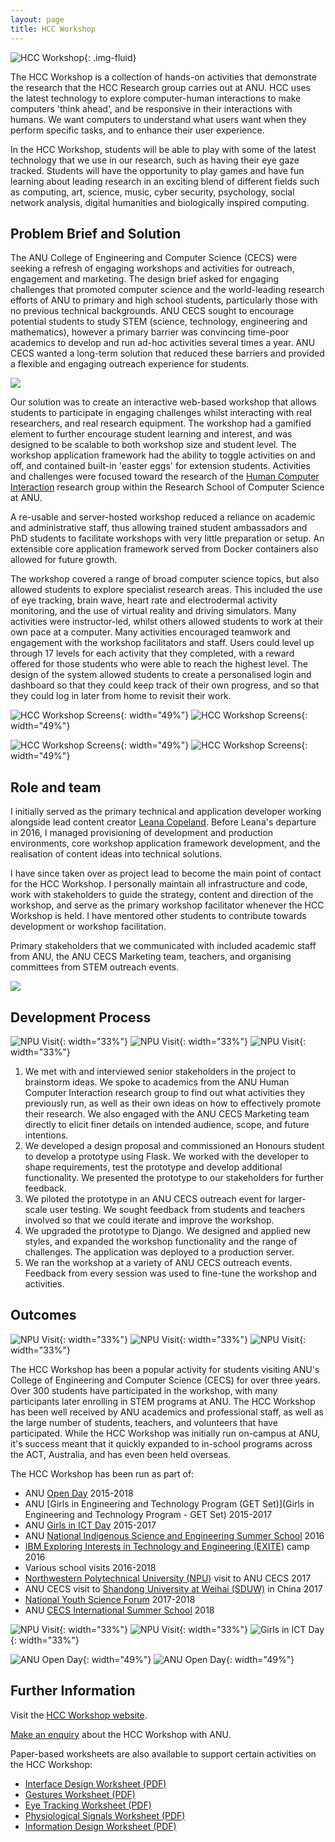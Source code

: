 ```yaml
---
layout: page
title: HCC Workshop
---
```


![HCC Workshop](assets/img/hcc-3.JPG){: .img-fluid}

The HCC Workshop is a collection of hands-on activities that demonstrate the research that the HCC Research group carries out at ANU. HCC uses the latest technology to explore computer-human interactions to make computers 'think ahead', and be responsive in their interactions with humans. We want computers to understand what users want when they perform specific tasks, and to enhance their user experience.

In the HCC Workshop, students will be able to play with some of the latest technology that we use in our research, such as having their eye gaze tracked. Students will have the opportunity to play games and have fun learning about leading research in an exciting blend of different fields such as computing, art, science, music, cyber security, psychology, social network analysis, digital humanities and biologically inspired computing.

## Problem Brief and Solution

The ANU College of Engineering and Computer Science (CECS) were seeking a refresh of engaging workshops and activities for outreach, engagement and marketing. The design brief asked for engaging challenges that promoted computer science and the world-leading research efforts of ANU to primary and high school students, particularly those with no previous technical backgrounds. ANU CECS sought to encourage potential students to study STEM (science, technology, engineering and mathematics), however a primary barrier was convincing time-poor academics to develop and run ad-hoc activities several times a year. ANU CECS wanted a long-term solution that reduced these barriers and provided a flexible and engaging outreach experience for students.

<div class="row">
    <div class="col-5">
        <img src="assets/img/hcc-9.jpg" class="img-fluid">
    </div>
    <div class="col-7">
        <p>Our solution was to create an interactive web-based workshop that allows students to participate in engaging challenges whilst interacting with real researchers, and real research equipment. The workshop had a gamified element to further encourage student learning and interest, and was designed to be scalable to both workshop size and student level. The workshop application framework had the ability to toggle activities on and off, and contained built-in 'easter eggs' for extension students. Activities and challenges were focused toward the research of the <a href="https://cs.anu.edu.au/research/systems/human-centred-computing">Human Computer Interaction</a> research group within the Research School of Computer Science at ANU.</p>
        <p>A re-usable and server-hosted workshop reduced a reliance on academic and administrative staff, thus allowing trained student ambassadors and PhD students to facilitate workshops with very little preparation or setup. An extensible core application framework served from Docker containers also allowed for future growth.</p>
    </div>
</div>

The workshop covered a range of broad computer science topics, but also allowed students to explore specialist research areas. This included the use of eye tracking, brain wave, heart rate and electrodermal activity monitoring, and the use of virtual reality and driving simulators. Many activities were instructor-led, whilst others allowed students to work at their own pace at a computer. Many activities encouraged teamwork and engagement with the workshop facilitators and staff. Users could level up through 17 levels for each activity that they completed, with a reward offered for those students who were able to reach the highest level. The design of the system allowed students to create a personalised login and dashboard so that they could keep track of their own progress, and so that they could log in later from home to revisit their work.

![HCC Workshop Screens](assets/img/screen-1.PNG){: width="49%"}
![HCC Workshop Screens](assets/img/screen-2.PNG){: width="49%"}

![HCC Workshop Screens](assets/img/screen-3.PNG){: width="49%"}
![HCC Workshop Screens](assets/img/screen-4.PNG){: width="49%"}

## Role and team

<div class="row">
    <div class="col-8">
        <p>I initially served as the primary technical and application developer working alongside lead content creator <a href="http://leanacopeland.com">Leana Copeland</a>. Before Leana's departure in 2016, I managed provisioning of development and production environments, core workshop application framework development, and the realisation of content ideas into technical solutions.</p>
        <p>I have since taken over as project lead to become the main point of contact for the HCC Workshop. I personally maintain all infrastructure and code, work with stakeholders to guide the strategy, content and direction of the workshop, and serve as the primary workshop facilitator whenever the HCC Workshop is held. I have mentored other students to contribute towards development or workshop facilitation.</p>
        <p>Primary stakeholders that we communicated with included academic staff from ANU, the ANU CECS Marketing team, teachers, and organising committees from STEM outreach events.</p>
    </div>
    <div class="col-4">
    <img src="assets/img/hcc-2.jpg" class="img-fluid">
    </div>
</div>

## Development Process

![NPU Visit](assets/img/HCCworkshop_start.png){: width="33%"}
![NPU Visit](assets/img/hcc-5.jpg){: width="33%"}
![NPU Visit](assets/img/hcc-4.jpg){: width="33%"}

1. We met with and interviewed senior stakeholders in the project to brainstorm ideas. We spoke to academics from the ANU Human Computer Interaction research group to find out what activities they previously run, as well as their own ideas on how to effectively promote their research. We also engaged with the ANU CECS Marketing team directly to elicit finer details on intended audience, scope, and future intentions.
2. We developed a design proposal and commissioned an Honours student to develop a prototype using Flask. We worked with the developer to shape requirements, test the prototype and develop additional functionality. We presented the prototype to our stakeholders for further feedback.
3. We piloted the prototype in an ANU CECS outreach event for larger-scale user testing. We sought feedback from students and teachers involved so that we could iterate and improve the workshop.
4. We upgraded the prototype to Django. We designed and applied new styles, and expanded the workshop functionality and the range of challenges. The application was deployed to a production server.
5. We ran the workshop at a variety of ANU CECS outreach events. Feedback from every session was used to fine-tune the workshop and activities.

## Outcomes

![NPU Visit](assets/img/hcc-6.jpg){: width="33%"}
![NPU Visit](assets/img/hcc-7.jpg){: width="33%"}
![NPU Visit](assets/img/hcc-8.jpg){: width="33%"}

The HCC Workshop has been a popular activity for students visiting ANU's College of Engineering and Computer Science (CECS) for over three years. Over 300 students have participated in the workshop, with many participants later enrolling in STEM programs at ANU. The HCC Workshop has been well received by ANU academics and professional staff, as well as the large number of students, teachers, and volunteers that have participated. While the HCC Workshop was initially run on-campus at ANU, it's success meant that it quickly expanded to in-school programs across the ACT, Australia, and has even been held overseas.

The HCC Workshop has been run as part of:

* ANU [Open Day](http://www.anu.edu.au/study/events/open-day) 2015-2018
* ANU [Girls in Engineering and Technology Program (GET Set)](Girls in Engineering and Technology Program - GET Set) 2015-2017
* ANU [Girls in ICT Day](http://www.anu.edu.au/study/events/girls-in-ict-day) 2015-2017
* ANU [National Indigenous Science and Engineering Summer School](http://science.anu.edu.au/reconciliation/student-opportunities/national-indigenous-science-and-engineering-summer-school) 2016
* [IBM Exploring Interests in Technology and Engineering (EXITE)](https://cecs.anu.edu.au/events/ibm-exploring-interests-technology-and-engineering-exite-camp) camp 2016
* Various school visits 2016-2018
* [Northwestern Polytechnical University (NPU)](http://en.nwpu.edu.cn/) visit to ANU CECS 2017
* ANU CECS visit to [Shandong University at Weihai (SDUW)](https://en.wh.sdu.edu.cn/enDefault.html) in China 2017
* [National Youth Science Forum](https://www.nysf.edu.au/) 2017-2018
* ANU [CECS International Summer School](https://cecs.anu.edu.au/events/cecs-summer-school) 2018

![NPU Visit](assets/img/npu-1.jpg){: width="33%"}
![NPU Visit](assets/img/npu-2.jpg){: width="33%"}
![Girls in ICT Day](assets/img/hcc-1.jpg){: width="33%"}

![ANU Open Day](assets/img/od-1.jpg){: width="49%"}
![ANU Open Day](assets/img/od-2.jpg){: width="49%"}

## Further Information

Visit the [HCC Workshop website](https://hcc-workshop.anu.edu.au).

[Make an enquiry](http://www.anu.edu.au/study/events/human-centred-computing-hcc) about the HCC Workshop with ANU.

Paper-based worksheets are also available to support certain activities on the HCC Workshop:

* [Interface Design Worksheet (PDF)](assets/pdf/interface-design.pdf)
* [Gestures Worksheet (PDF)](assets/pdf/gesture.pdf)
* [Eye Tracking Worksheet (PDF)](assets/pdf/eye-tracking.pdf)
* [Physiological Signals Worksheet (PDF)](assets/pdf/physiological-signals.pdf)
* [Information Design Worksheet (PDF)](assets/pdf/information-design-card-sort.pdf)
